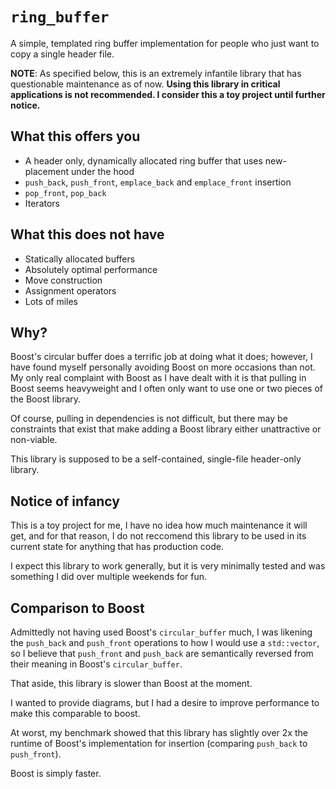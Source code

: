 # `ring_buffer`

A simple, templated ring buffer implementation for people who just want to copy a single header file.

**NOTE**: As specified below, this is an extremely infantile library that has questionable maintenance as of now.
**Using this library in critical applications is not recommended. I consider this a toy project until further notice.**

## What this offers you

- A header only, dynamically allocated ring buffer that uses new-placement under the hood
- `push_back`, `push_front`, `emplace_back` and `emplace_front` insertion
- `pop_front`, `pop_back`
- Iterators

## What this does not have

- Statically allocated buffers
- Absolutely optimal performance
- Move construction
- Assignment operators
- Lots of miles

## Why?

Boost's circular buffer does a terrific job at doing what it does; however, I have found myself personally avoiding Boost on more occasions than not.
My only real complaint with Boost as I have dealt with it is that pulling in Boost seems heavyweight and I often only want to use one or two pieces of the Boost library.

Of course, pulling in dependencies is not difficult, but there may be constraints that exist that make adding a Boost library either unattractive or non-viable.

This library is supposed to be a self-contained, single-file header-only library.

## Notice of infancy

This is a toy project for me, I have no idea how much maintenance it will get, and for that reason, I do not reccomend this library to be used in its current state for anything that has production code.

I expect this library to work generally, but it is very minimally tested and was something I did over multiple weekends for fun.

## Comparison to Boost

Admittedly not having used Boost's `circular_buffer` much, I was likening the `push_back` and `push_front` operations to how I would use a `std::vector`, so I believe that `push_front` and `push_back` are semantically reversed from their meaning in Boost's `circular_buffer`.

That aside, this library is slower than Boost at the moment.

I wanted to provide diagrams, but I had a desire to improve performance to make this comparable to boost.

At worst, my benchmark showed that this library has slightly over 2x the runtime of Boost's implementation for insertion (comparing `push_back` to `push_front`).

Boost is simply faster.

